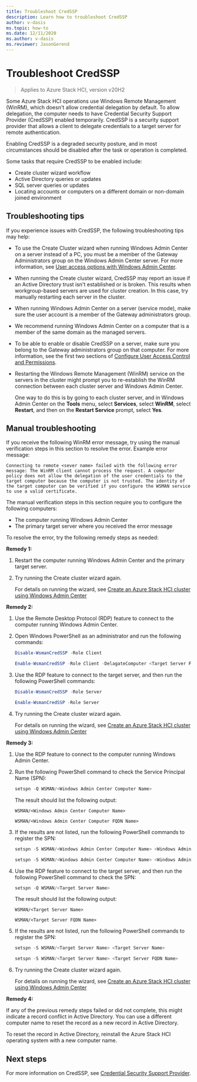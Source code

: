 ```yaml
---
title: Troubleshoot CredSSP
description: Learn how to troubleshoot CredSSP
author: v-dasis
ms.topic: how-to
ms.date: 12/11/2020
ms.author: v-dasis
ms.reviewer: JasonGerend
---
```


# Troubleshoot CredSSP

> Applies to Azure Stack HCI, version v20H2

Some Azure Stack HCI operations use Windows Remote Management (WinRM), which doesn't allow credential delegation by default. To allow delegation, the computer needs to have Credential Security Support Provider (CredSSP) enabled temporarily. CredSSP is a security support provider that allows a client to delegate credentials to a target server for remote authentication. 

Enabling CredSSP is a degraded security posture, and in most circumstances should be disabled after the task or operation is completed.

Some tasks that require CredSSP to be enabled include:

- Create cluster wizard workflow
- Active Directory queries or updates
- SQL server queries or updates
- Locating accounts or computers on a different domain or non-domain joined environment

## Troubleshooting tips

If you experience issues with CredSSP, the following troubleshooting tips may help:

- To use the Create Cluster wizard when running Windows Admin Center on a server instead of a PC, you must be a member of the Gateway Administrators group on the Windows Admin Center server. For more information, see [User access options with Windows Admin Center](/windows-server/manage/windows-admin-center/plan/user-access-options).

- When running the Create cluster wizard, CredSSP may report an issue if an Active Directory trust isn't established or is broken. This results when workgroup-based servers are used for cluster creation. In this case, try manually restarting each server in the cluster.

- When running Windows Admin Center on a server (service mode), make sure the user account is a member of the Gateway administrators group.

- We recommend running Windows Admin Center on a computer that is a member of the same domain as the managed servers.

- To be able to enable or disable CredSSP on a server, make sure you belong to the Gateway administrators group on that computer. For more information, see the first two sections of [Configure User Access Control and Permissions](/windows-server/manage/windows-admin-center/configure/user-access-control#gateway-access-role-definitions).

- Restarting the Windows Remote Management (WinRM) service on the servers in the cluster might prompt you to re-establish the WinRM connection between each cluster server and Windows Admin Center.

    One way to do this is by going to each cluster server, and in Windows Admin Center on the **Tools** menu, select **Services**, select **WinRM**, select **Restart**, and then on the **Restart Service** prompt, select **Yes**.

## Manual troubleshooting

If you receive the following WinRM error message, try using the manual verification steps in this section to resolve the error. Example error message:

`Connecting to remote <sever name> failed with the following error message: The WinRM client cannot process the request. A computer policy does not allow the delegation of the user credentials to the target computer because the computer is not trusted. The identity of the target computer can be verified if you configure the WSMAN service to use a valid certificate.`

The manual verification steps in this section require you to configure the following computers:
- The computer running Windows Admin Center
- The primary target server where you received the error message

To resolve the error, try the following remedy steps as needed:

**Remedy 1:**
1. Restart the computer running Windows Admin Center and the primary target server.
1. Try running the Create cluster wizard again.

    For details on running the wizard, see [Create an Azure Stack HCI cluster using Windows Admin Center](../deploy/create-cluster.md)

**Remedy 2:**
1. Use the Remote Desktop Protocol (RDP) feature to connect to the computer running Windows Admin Center.

1. Open Windows PowerShell as an administrator and run the following commands:

    ```powershell
    Disable-WsmanCredSSP -Role Client  
    ```

    ```powershell  
    Enable-WsmanCredSSP -Role Client -DelagateComputer <Target Server FQDN Name>
    ```

1. Use the RDP feature to connect to the target server, and then run the following PowerShell commands:

    ```powershell  
    Disable-WsmanCredSSP -Role Server  
    ```

    ```powershell  
    Enable-WsmanCredSSP -Role Server  
    ```
    
1. Try running the Create cluster wizard again.

    For details on running the wizard, see [Create an Azure Stack HCI cluster using Windows Admin Center](../deploy/create-cluster.md)

**Remedy 3:**
1. Use the RDP feature to connect to the computer running Windows Admin Center.

1. Run the following PowerShell command to check the Service Principal Name (SPN):

    ```powershell
    setspn -Q WSMAN/<Windows Admin Center Computer Name>  
    ```
    
    The result should list the following output:

    `WSMAN/<Windows Admin Center Computer Name>`

    `WSMAN/<Windows Admin Center Computer FQDN Name>`

1. If the results are not listed, run the following PowerShell commands to register the SPN:

    ```powershell
    setspn -S WSMAN/<Windows Admin Center Computer Name> <Windows Admin Center Computer Name>  
    ```

    ```powershell
    setspn -S WSMAN/<Windows Admin Center Computer Name> <Windows Admin Center Computer FQDN Name>  
    ```

1. Use the RDP feature to connect to the target server, and then run the following PowerShell command to check the SPN:

    ```powershell
    setspn -Q WSMAN/<Target Server Name>  
    ```

    The result should list the following output:

    `WSMAN/<Target Server Name>`

    `WSMAN/<Target Server FQDN Name>`

1. If the results are not listed, run the following PowerShell commands to register the SPN:

    ```powershell
    setspn -S WSMAN/<Target Server Name> <Target Server Name>  
    ```

    ```powershell
    setspn -S WSMAN/<Target Server Name> <Target Server FQDN Name>  
    ```

1. Try running the Create cluster wizard again.

    For details on running the wizard, see [Create an Azure Stack HCI cluster using Windows Admin Center](../deploy/create-cluster.md)


**Remedy 4:**

If any of the previous remedy steps failed or did not complete, this might indicate a record conflict in Active Directory. You can use a different computer name to reset the record as a new record in Active Directory.

To reset the record in Active Directory, reinstall the Azure Stack HCI operating system with a new computer name.

## Next steps

For more information on CredSSP, see [Credential Security Support Provider](/windows/win32/secauthn/credential-security-support-provider).